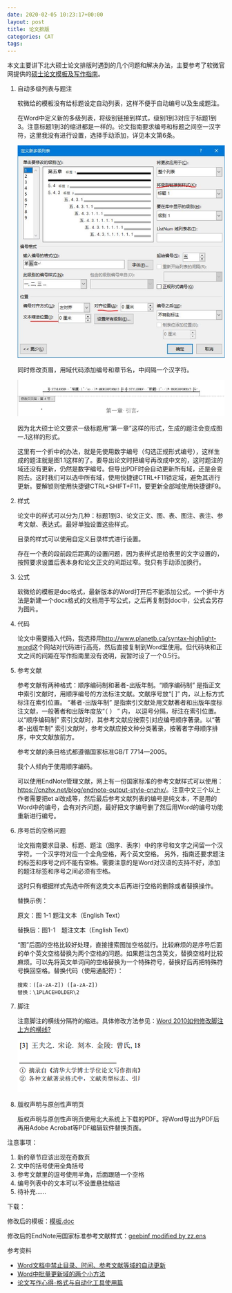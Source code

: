 ```yaml
---
date: 2020-02-05 10:23:17+00:00
layout: post
title: 论文排版
categories: CAT
tags: 
---
```


本文主要讲下北大硕士论文排版时遇到的几个问题和解决办法，主要参考了软微官网提供的[硕士论文模板及写作指南](http://www.ss.pku.edu.cn/index.php/education/edunotice/2623-硕士论文模板及写作指南)。

1. 自动多级列表与题注

	软微给的模板没有给标题设定自动列表，这样不便于自动编号以及生成题注。

	在Word中定义新的多级列表，将级别链接到样式，级别1到3对应于标题1到3。注意标题1到3的缩进都是一样的。论文指南要求编号和标题之间空一汉字符，这里我没有进行设置，选择手动添加，详见本文第6条。

	![](/album/thesis/list.jpg)

	同时修改页眉，用域代码添加编号和章节名，中间隔一个汉字符。

	![](/album/thesis/header.jpg)

	因为北大硕士论文要求一级标题用“第一章”这样的形式，生成的题注会变成图一.1这样的形式。

	这里有一个折中的办法，就是先使用数字编号（勾选正规形式编号），这样生成的题注就是图1.1这样的了。要导出论文时把编号再改成中文的，这时题注的域还没有更新，仍然是数字编号。但导出PDF时会自动更新所有域，还是会变回去。这时我们可以选中所有域，使用快捷键CTRL+F11锁定域，避免其进行更新。要解锁则使用快捷键CTRL+SHIFT+F11，要更新全部域使用快捷键F9。

2. 样式

	论文中的样式可以分为几种：标题1到3、论文正文、图、表、图注、表注、参考文献、表达式。最好单独设置这些样式。

	目录的样式可以使用自定义目录样式进行设置。
	
	存在一个表的段前段后距离的设置问题，因为表样式是给表里的文字设置的，按照要求设置后表本身和论文正文的间距过窄。我只有手动添加换行。

3. 公式

	软微给的模板是doc格式，最新版本的Word打开后不能添加公式。一个折中方法是新建一个docx格式的文档用于写公式，之后再复制到doc中，公式会另存为图片。

4. 代码

	论文中需要插入代码，我选择用<http://www.planetb.ca/syntax-highlight-word>这个网站对代码进行高亮，然后直接复制到Word里使用。但代码块和正文之间的间距在写作指南里没有说明，我暂时设了一个0.5行。

5. 参考文献

	参考文献有两种格式：顺序编码制和著者-出版年制。“顺序编码制” 是指正文中索引文献时，用顺序编号的方法标注文献。文献序号放“[ ]” 内，以上标方式标注在索引位置。 “著者-出版年制” 是指索引文献处用文献著者和出版年度标注文献，一般著者和出版年度放“（ ） ” 内， 以逗号分隔，标注在索引位置。以“顺序编码制” 索引文献时，其参考文献应按索引对应编号顺序著录。以“著者-出版年制” 索引文献时，参考文献应按文种分类著录，按著者字母顺序排序，中文文献放前方。
	
	参考文献的条目格式都遵循国家标准GB/T 7714—2005。
	
	我个人倾向于使用顺序编码。
	
	可以使用EndNote管理文献，网上有一份国家标准的参考文献样式可以使用：<https://cnzhx.net/blog/endnote-output-style-cnzhx/>。注意中文三个以上作者需要把et al改成等，然后最后参考文献列表的编号是纯文本，不是用的Word中的编号，会有对齐问题，最好把文字编号删了然后用Word的编号功能重新进行编号。
	
6. 序号后的空格问题

	论文指南要求目录、标题、题注（图序、表序）中的序号和文字之间留一个汉字符。一个汉字符对应一个全角空格，两个英文空格。
	另外，指南还要求题注的标签和序号之间不能有空格。需要注意的是Word对汉语的支持不好，添加的题注标签和序号之间必须有空格。
	
	这时只有根据样式先选中所有这类文本后再进行空格的删除或者替换操作。
	
	替换示例：
	
	原文：图 1-1 题注文本（English Text）
	
	替换后：图1-1　题注文本（English Text）
	
	“图”后面的空格比较好处理，直接搜索图加空格就行。比较麻烦的是序号后面的单个英文空格替换为两个空格的问题。如果题注包含英文，替换空格时比较麻烦。可以先将英文单词间的空格替换为一个特殊符号，替换好后再把特殊符号换回空格。替换代码（使用通配符）：
	
	```
	搜索：([a-zA-Z]) ([a-zA-Z])
    替换：\1PLACEHOLDER\2
	```
	
7. 脚注

	注意脚注的横线分隔符的缩进。具体修改方法参见：[Word 2010如何修改脚注上方的横线?](http://www.360doc.com/content/18/0412/02/9360021_744894414.shtml)

	![](/album/thesis/footnote.png)

8. 版权声明与原创性声明页

	版权声明与原创性声明页使用北大系统上下载的PDF。将Word导出为PDF后再用Adobe Acrobat等PDF编辑软件替换页面。
	
	
注意事项：

1. 新的章节应该出现在奇数页
2. 文中的括号使用全角括号
3. 参考文献里的逗号使用半角，后面跟随一个空格
4. 编号列表中的文本可以不设置悬挂缩进
5. 待补充……

下载：

修改后的模板：[模板.doc](/download/模板.doc)

修改后的EndNote用国家标准参考文献样式：[geebinf modified by zz.ens](/download/geebinf%20modified%20by%20zz.ens)

参考资料

* [Word文档中禁止目录、时间、参考文献等域的自动更新](https://www.jianshu.com/p/a51872411ca4)
* [Word中批量更新域的两个小方法](https://blog.csdn.net/silencemaster/article/details/80714333)
* [论文写作心得-格式与自动化工具使用篇](http://blog.xulihang.me/bachelor-degree-paper-notes-office-automation/)